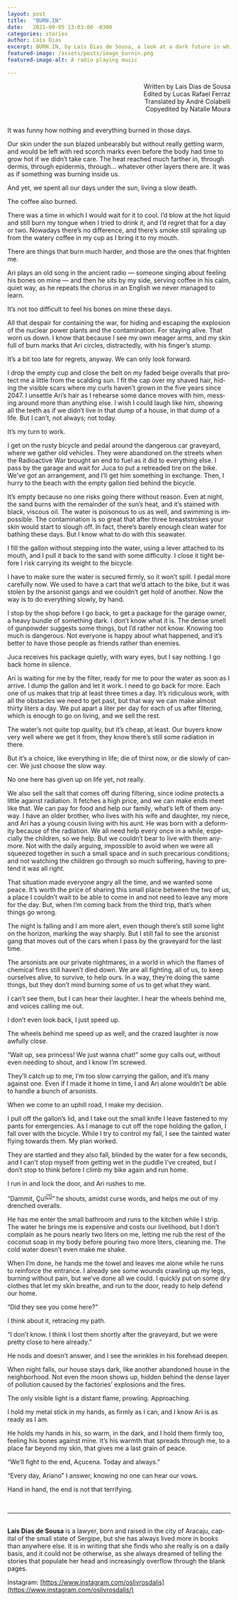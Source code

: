 ```yaml
---
layout: post
title:  "BURN.IN"
date:   2021-09-05 13:03:00 -0300
categories: stories
author: Laís Dias
excerpt: BURN.IN, by Laís Dias de Sousa, a look at a dark future in which water and hope are both scarce, and a couple that manages to dredge up both
featured-image: /assets/posts/image_burnin.png
featured-image-alt: A radio playing music

---
```


<div style="text-align: right">Written by Lais Dias de Sousa<br/> 
Edited by Lucas Rafael Ferraz<br/>
Translated by André Colabelli<br/>
Copyedited by Natalle Moura</div>
<br/>

It was funny how noth­ing and everything burned in those days.

Our skin un­der the sun blazed un­bear­ably but without really get­ting warm, and would be left with red scorch marks even be­fore the body had time to grow hot if we didn’t take care. The heat reached much farther in, through dermis, through epi­dermis, through… whatever other lay­ers there are. It was as if some­thing was burn­ing in­side us.

And yet, we spent all our days un­der the sun, liv­ing a slow death.

The cof­fee also burned.

There was a time in which I would wait for it to cool. I’d blow at the hot li­quid and still burn my tongue when I tried to drink it, and I’d re­gret that for a day or two. Nowadays there’s no dif­fer­ence, and there’s smoke still spiral­ing up from the wa­tery cof­fee in my cup as I bring it to my mouth.

There are things that burn much harder, and those are the ones that frighten me.

Ari plays an old song in the an­cient ra­dio — someone singing about feel­ing his bones on mine — and then he sits by my side, serving cof­fee in his calm, quiet way, as he re­peats the chorus in an Eng­lish we never man­aged to learn.

It’s not too dif­fi­cult to feel his bones on mine these days.

All that des­pair for con­tain­ing the war, for hid­ing and es­cap­ing the ex­plo­sion of the nuc­lear power plants and the con­tam­in­a­tion. For stay­ing alive. That worn us down. I know that be­cause I see my own mea­ger arms, and my skin full of burn marks that Ari circles, dis­trac­tedly, with his fin­ger’s stump.

It’s a bit too late for re­grets, any­way. We can only look for­ward.

I drop the empty cup and close the belt on my faded beige over­alls that pro­tect me a little from the scald­ing sun. I fit the cap over my shaved hair, hid­ing the vis­ible scars where my curls haven’t grown in the five years since 2047\. I un­settle Ari’s hair as I re­hearse some dance moves with him, mess­ing around more than any­thing else. I wish I could laugh like him, show­ing all the teeth as if we didn’t live in that dump of a house, in that dump of a life. But I can’t, not al­ways; not today.

It’s my turn to work.

I get on the rusty bi­cycle and pedal around the dan­ger­ous car grave­yard, where we gather old vehicles. They were aban­doned on the streets when the Ra­dio­act­ive War brought an end to fuel as it did to everything else. I pass by the gar­age and wait for Juca to put a re­treaded tire on the bike. We’ve got an ar­range­ment, and I’ll get him some­thing in ex­change. Then, I hurry to the beach with the empty gal­lon tied be­hind the bi­cycle.

It’s empty be­cause no one risks go­ing there without reason. Even at night, the sand burns with the re­mainder of the sun’s heat, and it’s stained with black, vis­cous oil. The wa­ter is pois­on­ous to us as well, and swim­ming is im­possible. The con­tam­in­a­tion is so great that after three breast­strokes your skin would start to slough off. In fact, there’s barely enough clean wa­ter for bathing these days. But I know what to do with this sea­wa­ter.

I fill the gal­lon without step­ping into the wa­ter, us­ing a lever at­tached to its mouth, and I pull it back to the sand with some dif­fi­culty. I close it tight be­fore I risk car­ry­ing its weight to the bi­cycle.

I have to make sure the wa­ter is se­cured firmly, so it won’t spill. I pedal more care­fully now. We used to have a cart that we’d at­tach to the bike, but it was stolen by the ar­son­ist gangs and we couldn’t get hold of an­other. Now the way is to do everything slowly, by hand.

I stop by the shop be­fore I go back, to get a pack­age for the gar­age owner, a heavy bundle of some­thing dark. I don’t know what it is. The dense smell of gun­powder sug­gests some things, but I’d rather not know. Know­ing too much is dan­ger­ous. Not every­one is happy about what happened, and it’s bet­ter to have those people as friends rather than en­emies.

Juca re­ceives his pack­age quietly, with wary eyes, but I say noth­ing. I go back home in si­lence.

Ari is wait­ing for me by the fil­ter, ready for me to pour the wa­ter as soon as I ar­rive. I dump the gal­lon and let it work. I need to go back for more. Each one of us makes that trip at least three times a day. It’s ri­dicu­lous work, with all the obstacles we need to get past, but that way we can make al­most thirty liters a day. We put apart a liter per day for each of us after fil­ter­ing, which is enough to go on liv­ing, and we sell the rest.

The wa­ter’s not quite top qual­ity, but it’s cheap, at least. Our buy­ers know very well where we get it from, they know there’s still some ra­di­ation in there.

But it’s a choice, like everything in life; die of thirst now, or die slowly of can­cer. We just choose the slow way.

No one here has given up on life yet, not really.

We also sell the salt that comes off dur­ing fil­ter­ing, since iod­ine pro­tects a little against ra­di­ation. It fetches a high price, and we can make ends meet like that. We can pay for food and help our fam­ily, what’s left of them any­way. I have an older brother, who lives with his wife and daugh­ter, my niece, and Ari has a young cousin liv­ing with his aunt. He was born with a de­form­ity be­cause of the ra­di­ation. We all need help every once in a while, es­pe­cially the chil­dren, so we help. But we couldn’t bear to live with them any­more. Not with the daily ar­guing, im­possible to avoid when we were all squeezed to­gether in such a small space and in such pre­cari­ous con­di­tions; and not watch­ing the chil­dren go through so much suf­fer­ing, hav­ing to pre­tend it was all right.

That situ­ation made every­one angry all the time, and we wanted some peace. It’s worth the price of shar­ing this small place between the two of us, a place I couldn’t wait to be able to come in and not need to leave any more for the day. But, when I’m com­ing back from the third trip, that’s when things go wrong.

The night is fall­ing and I am more alert, even though there’s still some light on the ho­ri­zon, mark­ing the way sharply. But I still fail to see the ar­son­ist gang that moves out of the cars when I pass by the grave­yard for the last time.

The ar­son­ists are our private night­mares, in a world in which the flames of chem­ical fires still haven’t died down. We are all fight­ing, all of us, to keep ourselves alive, to sur­vive, to help ours. In a way, they’re do­ing the same things, but they don’t mind burn­ing some of us to get what they want.

I can’t see them, but I can hear their laughter. I hear the wheels be­hind me, and voices call­ing me out.

I don’t even look back, I just speed up.

The wheels be­hind me speed up as well, and the crazed laughter is now aw­fully close.

“Wait up, sea prin­cess! We just wanna chat!” some guy calls out, without even need­ing to shout, and I know I’m screwed.

They’ll catch up to me, I’m too slow car­ry­ing the gal­lon, and it’s many against one. Even if I made it home in time, I and Ari alone wouldn’t be able to handle a bunch of ar­son­ists.

When we come to an up­hill road, I make my de­cision.

I pull off the gal­lon’s lid, and I take out the small knife I leave fastened to my pants for emer­gen­cies. As I man­age to cut off the rope hold­ing the gal­lon, I fall over with the bi­cycle. While I try to con­trol my fall, I see the tain­ted wa­ter fly­ing to­wards them. My plan worked.

They are startled and they also fall, blinded by the wa­ter for a few seconds, and I can’t stop my­self from get­ting wet in the puddle I’ve cre­ated, but I don’t stop to think be­fore I climb my bike again and run home.

I run in and lock the door, and Ari rushes to me.

“Dam­mit, Çu!<sup>[[1]](burnin_notes.xhtml#nota1)</sup>” he shouts, amidst curse words, and helps me out of my drenched over­alls. 

He has me enter the small bath­room and runs to the kit­chen while I strip. The wa­ter he brings me is ex­pens­ive and costs our live­li­hood, but I don’t com­plain as he pours nearly two liters on me, let­ting me rub the rest of the coconut soap in my body be­fore pour­ing two more liters, clean­ing me. The cold wa­ter doesn’t even make me shake.

When I’m done, he hands me the towel and leaves me alone while he runs to re­in­force the en­trance. I already see some wounds crawl­ing up my legs, burn­ing without pain, but we’ve done all we could. I quickly put on some dry clothes that let my skin breathe, and run to the door, ready to help de­fend our home.

“Did they see you come here?”

I think about it, re­tra­cing my path.

“I don’t know. I think I lost them shortly after the grave­yard, but we were pretty close to here already.”

He nods and doesn’t an­swer, and I see the wrinkles in his fore­head deepen.

When night falls, our house stays dark, like an­other aban­doned house in the neigh­bor­hood. Not even the moon shows up, hid­den be­hind the dense layer of pol­lu­tion caused by the factor­ies’ ex­plo­sions and the fires. 

The only vis­ible light is a dis­tant flame, prowl­ing. Ap­proach­ing. 

I hold my metal stick in my hands, as firmly as I can, and I know Ari is as ready as I am.

He holds my hands in his, so warm, in the dark, and I hold them firmly too, feel­ing his bones against mine. It’s his warmth that spreads through me, to a place far bey­ond my skin, that gives me a last grain of peace.

“We’ll fight to the end, Açu­cena. Today and al­ways.”

“Every day, Ariano” I an­swer, know­ing no one can hear our vows.

Hand in hand, the end is not that ter­ri­fy­ing.

  
<br/>

*** 

<br/>**Lais Dias de Sousa** is a law­yer, born and raised in the city of Aracaju, cap­ital of the small state of Ser­gipe, but she has al­ways lived more in books than any­where else. It is in writ­ing that she finds who she really is on a daily basis, and it could not be oth­er­wise, as she al­ways dreamed of telling the stor­ies that pop­u­late her head and in­creas­ingly over­flow through the blank pages.

In­s­tagram: [https://www.instagram.com/oslivrosdalis](https://www.instagram.com/oslivrosdalis/)
